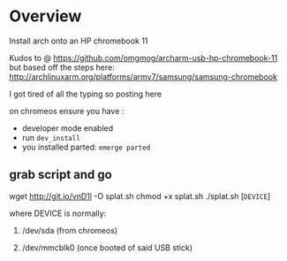 # Overview
Install arch onto an HP chromebook 11


Kudos to @ https://github.com/omgmog/archarm-usb-hp-chromebook-11
but based off the steps here: http://archlinuxarm.org/platforms/armv7/samsung/samsung-chromebook

I got tired of all the typing so posting here

on chromeos ensure you have :
- developer mode enabled
- run ```dev_install```
- you installed parted: ```emerge parted```



## grab script and go
wget http://git.io/vnD1l -O splat.sh
chmod +x splat.sh
./splat.sh [```DEVICE```]

where DEVICE is normally:

 1. /dev/sda (from chromeos)

 2. /dev/mmcblk0 (once booted of said USB stick)
